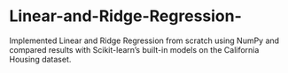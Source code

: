 # Linear-and-Ridge-Regression-
Implemented Linear and Ridge Regression from scratch using NumPy and compared results with Scikit-learn’s built-in models on the California Housing dataset.
